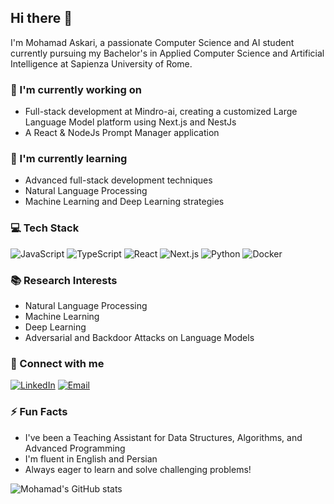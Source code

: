 ## Hi there 👋

I'm Mohamad Askari, a passionate Computer Science and AI student currently pursuing my Bachelor's in Applied Computer Science and Artificial Intelligence at Sapienza University of Rome.

### 🔭 I'm currently working on
- Full-stack development at Mindro-ai, creating a customized Large Language Model platform using Next.js and NestJs
- A React & NodeJs Prompt Manager application

### 🌱 I'm currently learning
- Advanced full-stack development techniques
- Natural Language Processing
- Machine Learning and Deep Learning strategies

### 💻 Tech Stack
![JavaScript](https://img.shields.io/badge/-JavaScript-black?style=flat-square&logo=javascript)
![TypeScript](https://img.shields.io/badge/-TypeScript-007ACC?style=flat-square&logo=typescript)
![React](https://img.shields.io/badge/-React-black?style=flat-square&logo=react)
![Next.js](https://img.shields.io/badge/-Next.js-black?style=flat-square&logo=next.js)
![Python](https://img.shields.io/badge/-Python-black?style=flat-square&logo=Python)
![Docker](https://img.shields.io/badge/-Docker-black?style=flat-square&logo=docker)

### 📚 Research Interests
- Natural Language Processing
- Machine Learning
- Deep Learning
- Adversarial and Backdoor Attacks on Language Models

### 🤝 Connect with me
[![LinkedIn](https://img.shields.io/badge/-LinkedIn-blue?style=flat-square&logo=Linkedin&logoColor=white)](https://www.linkedin.com/in/mohamadaskari)
[![Email](https://img.shields.io/badge/-Email-red?style=flat-square&logo=Gmail&logoColor=white)](mailto:mohamadaskari.ap@gmail.com)

### ⚡ Fun Facts
- I've been a Teaching Assistant for Data Structures, Algorithms, and Advanced Programming
- I'm fluent in English and Persian
- Always eager to learn and solve challenging problems!

![Mohamad's GitHub stats](https://github-readme-stats.vercel.app/api?username=MohamadAskari&show_icons=true&theme=radical)
